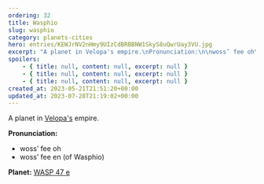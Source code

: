 ```yaml
---
ordering: 32
title: Wasphio
slug: wasphio
category: planets-cities
hero: entries/KEWJrNV2nHmy9UIzCdBRBBNW1SkyS8uQwrUay3VU.jpg
excerpt: "A planet in Velopa's empire.\nPronunciation:\n\nwoss’ fee oh\nwoss’ fee en (of Wasphio)\n\nPlanet:\nWASP 47..."
spoilers:
    - { title: null, content: null, excerpt: null }
    - { title: null, content: null, excerpt: null }
    - { title: null, content: null, excerpt: null }
created_at: 2023-05-21T21:51:20+00:00
updated_at: 2023-07-28T21:19:02+00:00
---
```

A planet in [Velopa's](/category/planets-cities/velopa) empire.

**Pronunciation:**
- woss’ fee oh
- woss’ fee en (of Wasphio)

**Planet:**
[WASP 47 e](https://exoplanets.nasa.gov/exoplanet-catalog/6019/wasp-47-e/)